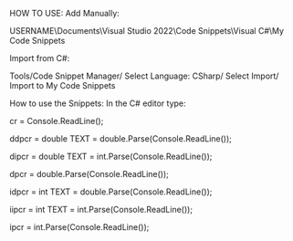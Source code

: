 HOW TO USE:
Add Manually:

USERNAME\Documents\Visual Studio 2022\Code Snippets\Visual C#\My Code Snippets

Import from C#:

Tools/Code Snippet Manager/ Select Language: CSharp/ Select Import/ Import to My Code Snippets

How to use the Snippets:
In the C# editor type:

cr = Console.ReadLine();

ddpcr = double TEXT = double.Parse(Console.ReadLine());

dipcr = double TEXT = int.Parse(Console.ReadLine());

dpcr = double.Parse(Console.ReadLine());

idpcr = int TEXT = double.Parse(Console.ReadLine());

iipcr = int TEXT = int.Parse(Console.ReadLine());

ipcr = int.Parse(Console.ReadLine());
